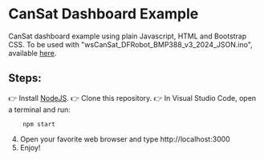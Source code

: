 # CanSat Dashboard Example

CanSat dashboard example using plain Javascript, HTML and Bootstrap CSS.
To be used with "wsCanSat_DFRobot_BMP388_v3_2024_JSON.ino", available [here](https://cansat.duartecota.com/codigos.html).

## Steps:

:point_right: Install [NodeJS](https://nodejs.org/en).
:point_right: Clone this repository.
:point_right: In Visual Studio Code, open a terminal and run:
```
    npm start
```
4. Open your favorite web browser and type http://localhost:3000
5. Enjoy!
